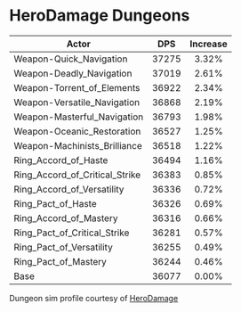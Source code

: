 # HeroDamage Dungeons
| Actor | DPS | Increase |
|---|:---:|:---:|
|Weapon-Quick_Navigation|37275|3.32%|
|Weapon-Deadly_Navigation|37019|2.61%|
|Weapon-Torrent_of_Elements|36922|2.34%|
|Weapon-Versatile_Navigation|36868|2.19%|
|Weapon-Masterful_Navigation|36793|1.98%|
|Weapon-Oceanic_Restoration|36527|1.25%|
|Weapon-Machinists_Brilliance|36518|1.22%|
|Ring_Accord_of_Haste|36494|1.16%|
|Ring_Accord_of_Critical_Strike|36383|0.85%|
|Ring_Accord_of_Versatility|36336|0.72%|
|Ring_Pact_of_Haste|36326|0.69%|
|Ring_Accord_of_Mastery|36316|0.66%|
|Ring_Pact_of_Critical_Strike|36281|0.57%|
|Ring_Pact_of_Versatility|36255|0.49%|
|Ring_Pact_of_Mastery|36244|0.46%|
|Base|36077|0.00%|

 Dungeon sim profile courtesy of [HeroDamage](https://www.herodamage.com/)